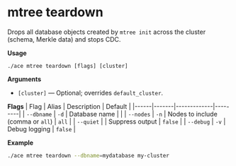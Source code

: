 # mtree teardown

Drops all database objects created by `mtree init` across the cluster (schema, Merkle data) and stops CDC.

**Usage**
```
./ace mtree teardown [flags] [cluster]
```

**Arguments**
- `[cluster]` — Optional; overrides `default_cluster`.

**Flags**
| Flag | Alias | Description | Default |
|------|-------|-------------|---------|
| `--dbname` | `-d` | Database name |  |
| `--nodes` | `-n` | Nodes to include (comma or `all`) | `all` |
| `--quiet` |  | Suppress output | `false` |
| `--debug` | `-v` | Debug logging | `false` |

**Example**
```sh
./ace mtree teardown --dbname=mydatabase my-cluster
```
